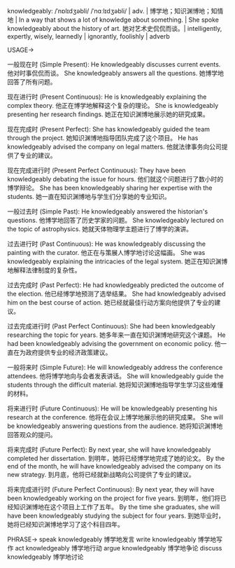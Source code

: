 knowledgeably: /ˈnɒlɪdʒəbli/ /ˈnɑːlɪdʒəbli/ | adv. | 博学地；知识渊博地；知情地 |  In a way that shows a lot of knowledge about something. | She spoke knowledgeably about the history of art. 她对艺术史侃侃而谈。|  intelligently, expertly, wisely, learnedly | ignorantly, foolishly | adverb

USAGE->

一般现在时 (Simple Present):
He knowledgeably discusses current events. 他对时事侃侃而谈。
She knowledgeably answers all the questions. 她博学地回答了所有问题。

现在进行时 (Present Continuous):
He is knowledgeably explaining the complex theory. 他正在博学地解释这个复杂的理论。
She is knowledgeably presenting her research findings. 她正在知识渊博地展示她的研究成果。

现在完成时 (Present Perfect):
She has knowledgeably guided the team through the project. 她知识渊博地指导团队完成了这个项目。
He has knowledgeably advised the company on legal matters. 他就法律事务向公司提供了专业的建议。


现在完成进行时 (Present Perfect Continuous):
They have been knowledgeably debating the issue for hours. 他们就这个问题进行了数小时的博学辩论。
She has been knowledgeably sharing her expertise with the students. 她一直在知识渊博地与学生们分享她的专业知识。


一般过去时 (Simple Past):
He knowledgeably answered the historian's questions. 他博学地回答了历史学家的问题。
She knowledgeably lectured on the topic of astrophysics. 她就天体物理学主题进行了博学的演讲。


过去进行时 (Past Continuous):
He was knowledgeably discussing the painting with the curator. 他正在与策展人博学地讨论这幅画。
She was knowledgeably explaining the intricacies of the legal system. 她正在知识渊博地解释法律制度的复杂性。


过去完成时 (Past Perfect):
He had knowledgeably predicted the outcome of the election. 他已经博学地预测了选举结果。
She had knowledgeably advised him on the best course of action. 她已经就最佳行动方案向他提供了专业的建议。


过去完成进行时 (Past Perfect Continuous):
She had been knowledgeably researching the topic for years. 她多年来一直在知识渊博地研究这个课题。
He had been knowledgeably advising the government on economic policy. 他一直在为政府提供专业的经济政策建议。


一般将来时 (Simple Future):
He will knowledgeably address the conference attendees. 他将博学地向与会者发表讲话。
She will knowledgeably guide the students through the difficult material. 她将知识渊博地指导学生学习这些难懂的材料。


将来进行时 (Future Continuous):
He will be knowledgeably presenting his research at the conference. 他将在会议上博学地展示他的研究成果。
She will be knowledgeably answering questions from the audience. 她将知识渊博地回答观众的提问。


将来完成时 (Future Perfect):
By next year, she will have knowledgeably completed her dissertation. 到明年，她将已经博学地完成了她的论文。
By the end of the month, he will have knowledgeably advised the company on its new strategy. 到月底，他将已经就新战略向公司提供了专业的建议。


将来完成进行时 (Future Perfect Continuous):
By next year, they will have been knowledgeably working on the project for five years. 到明年，他们将已经知识渊博地在这个项目上工作了五年。
By the time she graduates, she will have been knowledgeably studying the subject for four years. 到她毕业时，她将已经知识渊博地学习了这个科目四年。


PHRASE->
speak knowledgeably  博学地发言
write knowledgeably  博学地写作
act knowledgeably 博学地行动
argue knowledgeably 博学地争论
discuss knowledgeably 博学地讨论


